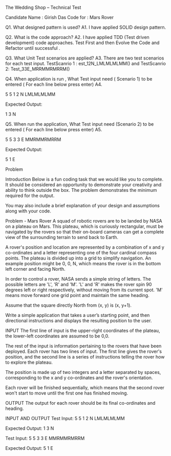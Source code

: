 The Wedding Shop – Technical Test

Candidate Name : Girish Das
Code for :  Mars Rover 

Q1.  What designed pattern is used?
A1. I have applied SOLID design pattern.

Q2.  What is the code approach?
A2.  I have applied TDD (Test driven development) code approaches. Test First and then Evolve the Code and Refactor until successful .

Q3.  What Unit Test scenarios  are applied?
A3. There are two test scenarios for each test input.
       TestScanrio 1 : est_12N_LMLMLMLMM() and TestScanrio 2: Test_33E_MRRMMRMRRM()

Q4. When application is run , What Test input need ( Scenario 1) to be entered ( For each line below press enter)
A4. 

5 5
1 2 N
LMLMLMLMM

Expected Output:

1 3 N


Q5. When run the application, What Test input need (Scenario 2) to be entered ( For each line below press enter)
A5.
 
5 5
3 3 E
MMRMMRMRRM

Expected Output:

5 1 E


Problem 

Introduction
Below is a fun coding task that we would like you to complete. It should be considered an opportunity to demonstrate your creativity and ability to think outside the box. The problem demonstrates the minimum required for the output.

You may also include a brief explanation of your design and assumptions along with your code.

Problem - Mars Rover
A squad of robotic rovers are to be landed by NASA on a plateau on Mars. This plateau, which is curiously rectangular, must be navigated by the rovers so that their on-board cameras can get a complete view of the surrounding terrain to send back to Earth.

A rover's position and location are represented by a combination of x and y co-ordinates and a letter representing one of the four cardinal compass points. The plateau is divided up into a grid to simplify navigation. An example position might be 0, 0, N, which means the rover is in the bottom left corner and facing North.

In order to control a rover, NASA sends a simple string of letters. The possible letters are 'L', 'R' and 'M'. 'L' and 'R' makes the rover spin 90 degrees left or right respectively, without moving from its current spot. 'M' means move forward one grid point and maintain the same heading.

Assume that the square directly North from (x, y) is (x, y+1).

Write a simple application that takes a user’s starting point, and then directional instructions and displays the resulting position to the user.

INPUT
The first line of input is the upper-right coordinates of the plateau, the lower-left coordinates are assumed to be 0,0.
 
The rest of the input is information pertaining to the rovers that have been deployed. Each rover has two lines of input. The first line gives the rover's position, and the second line is a series of instructions telling the rover how to explore the plateau.
 
The position is made up of two integers and a letter separated by spaces, corresponding to the x and y co-ordinates and the rover's orientation.
 
Each rover will be finished sequentially, which means that the second rover won't start to move until the first one has finished moving.

OUTPUT
The output for each rover should be its final co-ordinates and heading.

INPUT AND OUTPUT
Test Input:
5 5
1 2 N
LMLMLMLMM

Expected Output:
1 3 N


Test Input:
5 5
3 3 E
MMRMMRMRRM
 
Expected Output:
5 1 E

